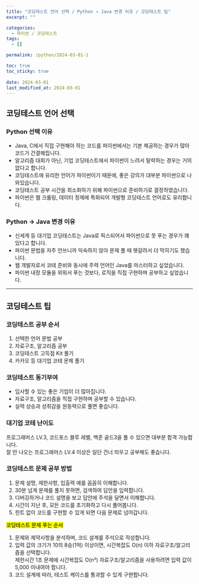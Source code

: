 ```yaml
---
title: "코딩테스트 언어 선택 / Python → Java 변경 이유 / 코딩테스트 팁"
excerpt: ""

categories:
  - 파이썬 / 코딩테스트
tags:
  - []

permalink: /python/2024-03-01-1

toc: true
toc_sticky: true
 
date: 2024-03-01
last_modified_at: 2024-03-01
---
```


## 코딩테스트 언어 선택
 
### Python 선택 이유
- Java, C에서 직접 구현해야 하는 코드를 파이썬에서는 기본 제공하는 경우가 많아 코드가 간결해집니다.  
- 알고리즘 대회가 아닌, 기업 코딩테스트에서 파이썬이 느려서 탈락하는 경우는 거의 없다고 합니다.  
- 코딩테스트에 유리한 언어가 파이썬이기 때문에, 좋은 강의가 대부분 파이썬으로 나와있습니다.  
- 코딩테스트 공부 시간을 최소화하기 위해 파이썬으로 준비하기로 결정하였습니다.  
- 파이썬은 웹 크롤링, 데이터 정제에 특화되어 개발형 코딩테스트 언어로도 유리합니다.

### Python → Java 변경 이유
- 신세계 등 대기업 코딩테스트는 Java로 픽스되어서 파이썬으로 못 푸는 경우가 꽤 있다고 합니다.  
- 파이썬 문법을 자주 안쓰니까 익숙하지 않아 문제 풀 때 헷갈려서 더 막히기도 했습니다.  
- 웹 개발자로서 코테 준비와 동시에 주력 언어인 Java를 마스터하고 싶었습니다.  
- 파이썬 내장 모듈을 외워서 푸는 것보다, 로직을 직접 구현하며 공부하고 싶었습니다.

---

## 코딩테스트 팁

### 코딩테스트 공부 순서
1. 선택한 언어 문법 공부
2. 자료구조, 알고리즘 공부
3. 코딩테스트 고득점 Kit 풀기
4. 카카오 등 대기업 코테 문제 풀기

### 코딩테스트 동기부여
- 입사할 수 있는 좋은 기업이 더 많아집니다.
- 자료구조, 알고리즘을 직접 구현하며 공부할 수 있습니다.
- 실력 상승과 성취감을 원동력으로 풀면 좋습니다.

### 대기업 코테 난이도 
프로그래머스 LV.3, 코드포스 블루 레벨, 백준 골드3을 풀 수 있으면 대부분 합격 가능합니다.  
잘 안 나오는 프로그래머스 LV.4 이상은 일단 건너 띄우고 공부해도 좋습니다.

### 코딩테스트 문제 공부 방법
1. 문제 설명, 제한사항, 입출력 예를 꼼꼼히 이해합니다.
2. 30분 넘게 문제를 풀지 못하면, 검색하여 답안을 입력합니다.
3. 디버깅하거나 코드 설명을 보고 답안에 주석을 달면서 이해합니다.
4. 시간이 지난 후, 모든 코드를 초기화하고 다시 풀어봅니다.
5. 힌트 없이 코드를 구현할 수 있게 되면 다음 문제로 넘어갑니다.

<mark>코딩테스트 문제 푸는 순서</mark>
1. 문제와 제약사항을 분석하며, 코드 설계를 주석으로 작성합니다.
2. 입력 값의 크기가 10의 8승(1억) 이상이면, 시간복잡도 O(n) 이하 자료구조/알고리즘을 선택합니다.<br>
제한시간 1초 문제에 시간복잡도 O(n²) 자료구조/알고리즘을 사용하려면 입력 값이 5,000 이내여야 합니다.
4. 코드 설계에 따라, 테스트 케이스를 통과할 수 있게 구현합니다.
